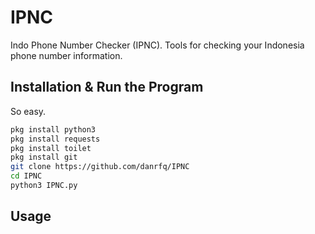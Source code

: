 # IPNC
Indo Phone Number Checker (IPNC). Tools for checking your Indonesia phone number information.


## Installation & Run the Program

So easy.

```bash
pkg install python3
pkg install requests
pkg install toilet
pkg install git
git clone https://github.com/danrfq/IPNC
cd IPNC
python3 IPNC.py
```

## Usage





